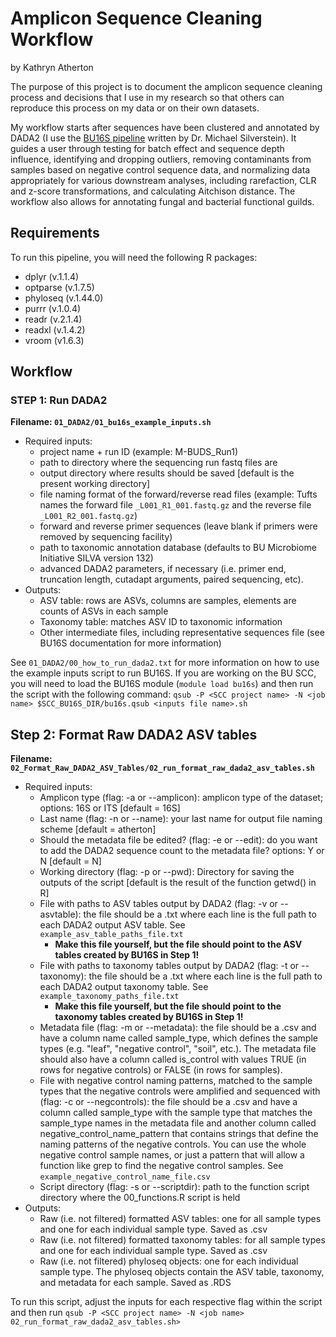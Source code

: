 # Amplicon Sequence Cleaning Workflow
by Kathryn Atherton

The purpose of this project is to document the amplicon sequence cleaning process and decisions that I use in my research so that others can reproduce this process on my data or on their own datasets. 

My workflow starts after sequences have been clustered and annotated by DADA2 (I use the [BU16S pipeline](https://github.com/Boston-University-Microbiome-Initiative/BU16s) written by Dr. Michael Silverstein). It guides a user through testing for batch effect and sequence depth influence, identifying and dropping outliers, removing contaminants from samples based on negative control sequence data, and normalizing data appropriately for various downstream analyses, including rarefaction, CLR and z-score transformations, and calculating Aitchison distance. The workflow also allows for annotating fungal and bacterial functional guilds.

## Requirements
To run this pipeline, you will need the following R packages:
- dplyr (v.1.1.4)
- optparse (v.1.7.5)
- phyloseq (v.1.44.0)
- purrr (v.1.0.4)
- readr (v.2.1.4)
- readxl (v.1.4.2)
- vroom (v1.6.3)

## Workflow
### STEP 1: Run DADA2
**Filename: `01_DADA2/01_bu16s_example_inputs.sh`**
- Required inputs:
  - project name + run ID (example: M-BUDS_Run1)
  - path to directory where the sequencing run fastq files are
  - output directory where results should be saved [default is the present working directory]
  - file naming format of the forward/reverse read files (example: Tufts names the forward file `_L001_R1_001.fastq.gz` and the reverse file `_L001_R2_001.fastq.gz`)
  - forward and reverse primer sequences (leave blank if primers were removed by sequencing facility)
  - path to taxonomic annotation database (defaults to BU Microbiome Initiative SILVA version 132)
  - advanced DADA2 parameters, if necessary (i.e. primer end, truncation length, cutadapt arguments, paired sequencing, etc).
- Outputs:
  - ASV table: rows are ASVs, columns are samples, elements are counts of ASVs in each sample
  - Taxonomy table: matches ASV ID to taxonomic information
  - Other intermediate files, including representative sequences file (see BU16S documentation for more information)

See `01_DADA2/00_how_to_run_dada2.txt` for more information on how to use the example inputs script to run BU16S. If you are working on the BU SCC, you will need to load the BU16S module (`module load bu16s`) and then run the script with the following command: `qsub -P <SCC project name> -N <job name> $SCC_BU16S_DIR/bu16s.qsub <inputs file name>.sh`

## Step 2: Format Raw DADA2 ASV tables
**Filename: `02_Format_Raw_DADA2_ASV_Tables/02_run_format_raw_dada2_asv_tables.sh`**
- Required inputs:
  - Amplicon type (flag: -a or --amplicon): amplicon type of the dataset; options: 16S or ITS [default = 16S]
  - Last name (flag: -n or --name): your last name for output file naming scheme [default = atherton]
  - Should the metadata file be edited? (flag: -e or --edit): do you want to add the DADA2 sequence count to the metadata file? options: Y or N [default = N]
  - Working directory (flag: -p or --pwd): Directory for saving the outputs of the script [default is the result of the function getwd() in R]
  - File with paths to ASV tables output by DADA2 (flag: -v or --asvtable): the file should be a .txt where each line is the full path to each DADA2 output ASV table. See `example_asv_table_paths_file.txt`
    - **Make this file yourself, but the file should point to the ASV tables created by BU16S in Step 1!**
  - File with paths to taxonomy tables output by DADA2 (flag: -t or --taxonomy): the file should be a .txt where each line is the full path to each DADA2 output taxonomy table. See `example_taxonomy_paths_file.txt`
    - **Make this file yourself, but the file should point to the taxonomy tables created by BU16S in Step 1!**
  - Metadata file (flag: -m or --metadata): the file should be a .csv and have a column name called sample_type, which defines the sample types (e.g. "leaf", "negative control", "soil", etc.). The metadata file should also have a column called is_control with values TRUE (in rows for negative controls) or FALSE (in rows for samples).
  - File with negative control naming patterns, matched to the sample types that the negative controls were amplified and sequenced with (flag: -c or --negcontrols): the file should be a .csv and have a column called sample_type with the sample type that matches the sample_type names in the metadata file and another column called negative_control_name_pattern that contains strings that define the naming patterns of the negative controls. You can use the whole negative control sample names, or just a pattern that will allow a function like grep to find the negative control samples. See `example_negative_control_name_file.csv`
  - Script directory (flag: -s or --scriptdir): path to the function script directory where the 00_functions.R script is held
- Outputs:
  - Raw (i.e. not filtered) formatted ASV tables: one for all sample types and one for each individual sample type. Saved as .csv
  - Raw (i.e. not filtered) formatted taxonomy tables: for all sample types and one for each individual sample type. Saved as .csv
  - Raw (i.e. not filtered) phyloseq objects: one for each individual sample type. The phyloseq objects contain the ASV table, taxonomy, and metadata for each sample. Saved as .RDS                          

To run this script, adjust the inputs for each respective flag within the script and then run `qsub -P <SCC project name> -N <job name> 02_run_format_raw_dada2_asv_tables.sh>`
